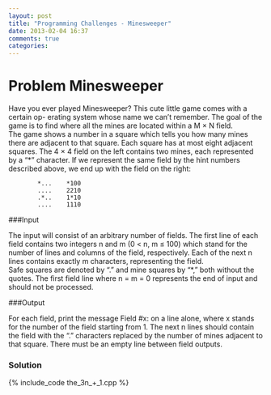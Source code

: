 ```yaml
---
layout: post
title: "Programming Challenges - Minesweeper"
date: 2013-02-04 16:37
comments: true
categories: 
---
```


Problem Minesweeper
====================

Have you ever played Minesweeper? This cute little game comes with a certain op- erating system whose name we can’t remember. The goal of the game is to find where all the mines are located within a M × N field.  
The game shows a number in a square which tells you how many mines there are adjacent to that square. Each square has at most eight adjacent squares. The 4 × 4 field on the left contains two mines, each represented by a “*” character. If we represent the same field by the hint numbers described above, we end up with the field on the right:  

			*...	*100  
			....	2210  
			.*..	1*10   
			....	1110  

###Input  

The input will consist of an arbitrary number of fields. The first line of each field contains two integers n and m (0 < n, m ≤ 100) which stand for the number of lines and columns of the field, respectively. Each of the next n lines contains exactly m characters, representing the field.  
Safe squares are denoted by “.” and mine squares by “*,” both without the quotes. The first field line where n = m = 0 represents the end of input and should not be processed.  

###Output

For each field, print the message Field #x: on a line alone, where x stands for the number of the field starting from 1. The next n lines should contain the field with the “.” characters replaced by the number of mines adjacent to that square. There must be an empty line between field outputs.  

### Solution 

{% include_code the_3n_+_1.cpp %}